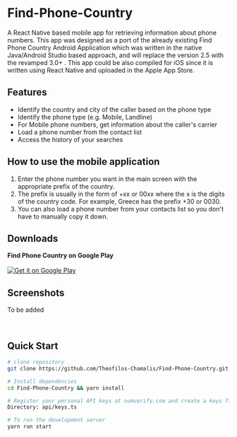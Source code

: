 # Find-Phone-Country
A React Native based mobile app for retrieving information about phone numbers.
This app was designed as a port of the already existing Find Phone Country Android Application which was written in the native Java/Android Studio based approach, and will replace the version 2.5 with the revamped 3.0+ . This app could be also compiled for iOS since it is written using React Native and uploaded in the Apple App Store.

## Features
* Identify the country and city of the caller based on the phone type
* Identify the phone type (e.g. Mobile, Landline)
* For Mobile phone numbers, get information about the caller's carrier
* Load a phone number from the contact list
* Access the history of your searches


## How to use the mobile application
1. Enter the phone number you want in the main screen with the appropriate prefix of the country.
2. The prefix is usually in the form of +xx or 00xx where the x is the digits of the country code.
For example, Greece has the prefix +30 or 0030.
3. You can also load a phone number from your contacts list so you don't have to manually copy it down.


Downloads
---------------------

<strong>Find Phone Country on Google Play</strong>
<br /><br />
<a href="https://play.google.com/store/apps/details?id=com.theofilos.chamalis.findphonecountry">
  <img alt="Get it on Google Play" src="https://developer.android.com/images/brand/en_generic_rgb_wo_45.png" />
</a>

## Screenshots

To be added

<br>

## Quick Start

```bash
# clone repository
git clone https://github.com/Theofilos-Chamalis/Find-Phone-Country.git

# Install dependencies
cd Find-Phone-Country && yarn install

# Register your personal API keys at numverify.com and create a keys file
Directory: api/keys.ts
```

```bash
# To run the development server
yarn run start
```
